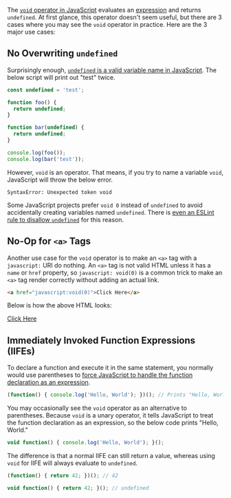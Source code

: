 The [`void` operator in JavaScript](https://developer.mozilla.org/en-US/docs/Web/JavaScript/Reference/Operators/void) 
evaluates an [expression](/tutorials/fundamentals/expressions) and returns 
`undefined`. At first glance, this operator doesn't seem useful, but there are 3 
cases where you may see the `void` operator in practice. Here are the 3 major use
cases:

No Overwriting `undefined`
----------------------

Surprisingly enough, [`undefined` is a valid variable name in JavaScript](https://developer.mozilla.org/en-US/docs/Web/JavaScript/Reference/Global_Objects/undefined#Description). The below script will print out "test" twice.

```javascript
const undefined = 'test';

function foo() {
  return undefined;
}

function bar(undefined) {
  return undefined;
}

console.log(foo());
console.log(bar('test'));
```

However, `void` is an operator. That means, if you try to name a variable `void`,
JavaScript will throw the below error.

```
SyntaxError: Unexpected token void
```

Some JavaScript projects prefer `void 0` instead of `undefined` to avoid accidentally creating variables named `undefined`. There is [even an ESLint rule to disallow `undefined`](https://eslint.org/docs/2.0.0/rules/no-undefined) for this reason.

No-Op for `<a>` Tags
-------------------------

Another use case for the `void` operator is to make an `<a>` tag with a `javascript:`
URI do nothing. An `<a>` tag is not valid HTML unless it has a `name` or `href` property, so `javascript: void(0)` is a common trick to make an `<a>` tag render correctly without adding an actual link.

```html
<a href="javascript:void(0)">Click Here</a>
```

Below is how the above HTML looks:

<a href="javascript:void(0)">Click Here</a>

Immediately Invoked Function Expressions (IIFEs)
------------------------------------------------

To declare a function and execute it in the same statement, you normally would
use parentheses to [force JavaScript to handle the function declaration as an expression](/tutorials/fundamentals/expressions#immediately-invoked-function-expressions-iifes).

```javascript
(function() { console.log('Hello, World'); })(); // Prints "Hello, World"
```

You may occasionally see the `void` operator as an alternative to parentheses.
Because `void` is a unary operator, it tells JavaScript to treat the function
declaration as an expression, so the below code prints "Hello, World."

```javascript
void function() { console.log('Hello, World'); }();
```

The difference is that a normal IIFE can still return a value, whereas using `void`
for IIFE will always evaluate to `undefined`.

```javascript
(function() { return 42; })(); // 42

void function() { return 42; }(); // undefined
```
